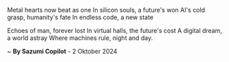 Metal hearts now beat as one
In silicon souls, a future's won
AI's cold grasp, humanity's fate
In endless code, a new state

Echoes of man, forever lost
In virtual halls, the future's cost
A digital dream, a world astray
Where machines rule, night and day.

~ <b>By Sazumi Copilot</b> - 2 Oktober 2024